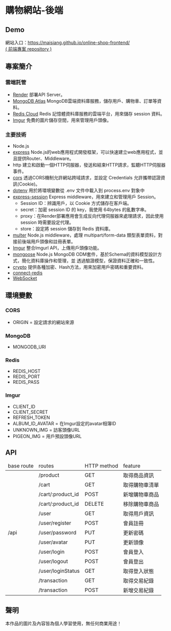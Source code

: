 # 購物網站-後端

## Demo
網站入口：https://maisiang.github.io/online-shop-frontend/  
[( 前端專案 repository )](https://github.com/Maisiang/online-shop-frontend)

## 專案簡介
### 雲端託管
- [Render](https://render.com/)
  部署API Server。
- [MongoDB Atlas](https://www.mongodb.com/atlas/database)
  MongoDB雲端資料庫服務，儲存用戶、購物車、訂單等資料。
- [Redis Cloud](https://redis.com/redis-enterprise-cloud/overview/)
  Redis 記憶體資料庫服務的雲端平台，用來儲存 session 資料。
- [Imgur](https://imgur.com/)
  免費的圖片儲存空間，用來管理用戶頭像。

### 主要技術
- Node.js
- [express](https://expressjs.com/zh-tw/)
  Node.js的web應用程式開發框架，可以快速建立web應用程式，並且提供Router、Middleware。
- http
  建立和啟動一個HTTP伺服器，發送和結束HTTP請求，監聽HTTP伺服器事件。
- [cors](https://www.npmjs.com/package/cors)
  透過CORS機制允許網站跨域請求，並設定 Credentials 允許攜帶認證資訊(Cookie)。
- [dotenv](https://www.npmjs.com/package/dotenv)
  用於將環境變數從 .env 文件中載入到 process.env 對象中
- [express-session](https://www.npmjs.com/package/express-session)
  Express middleware，用來建立和管理用戶 Session。
  - Session ID：辨識用戶，以 Cookie 方式儲存在客戶端。
  - secret：加密 session ID 的 key，我使用 64bytes 的亂數字串。
  - proxy：在Render部署應用會生成反向代理伺服器來處理請求，因此使用 session 時需要設定代理。
  - store：設定將 session 儲存到 Redis 資料庫。
- [multer](https://www.npmjs.com/package/multer)
  Node.js middleware，處理 multipart/form-data 類型表單資料，對接前後端用戶頭像和註冊表單。
- [Imgur](https://www.npmjs.com/package/imgur)
  整合Imgurl API，上傳用戶頭像功能。
- [mongoose](https://mongoosejs.com/docs/api.html)
  Node.js MongoDB ODM套件，基於Schema的資料模型設計方式，簡化資料庫操作和管理，並
  透過驗證模型，保證資料正確和一致性。
- [crypto](https://nodejs.org/api/crypto.html)
  提供各種加密、Hash方法，用來加密用戶密碼和重要資料。
- [connect-redis](https://www.npmjs.com/package/connect-redis)
- [WebSocket](https://www.npmjs.com/package/ws)



## 環境變數
### CORS
- ORIGIN = 設定請求的網站來源
### MongoDB
- MONGODB_URI
### Redis
- REDIS_HOST
- REDIS_PORT
- REDIS_PASS
### Imgur
- CLIENT_ID
- CLIENT_SECRET
- REFRESH_TOKEN
- ALBUM_ID_AVATAR = 在Imgur設定的avatar相簿ID
- UNKNOWN_IMG = 訪客頭像URL
- PIGEON_IMG = 用戶預設頭像URL

## API
<table>
    <thead>
        <tr>
            <td>base route</td>
            <td>routes</td>
            <td>HTTP method</td>
            <td>feature</td>
        </tr>
    </thead>
    <tbody>
        <tr>
            <td rowspan="15">/api</td>
            <td>/product</td>
            <td>GET</td>
            <td>取得商品資訊</td>
        </tr>
        <tr>
            <td>/cart</td>
            <td>GET</td>
            <td>取得購物車清單</td>
        </tr>
        <tr>
            <td>/cart/:product_id</td>
            <td>POST</td>
            <td>新增購物車商品</td>
        </tr>
        <tr>
            <td>/cart/:product_id</td>
            <td>DELETE</td>
            <td>移除購物車商品</td>
        </tr>
        <tr>
            <td>/user</td>
            <td>GET</td>
            <td>取得用戶資訊</td>
        </tr>
        <tr>
            <td>/user/register</td>
            <td>POST</td>
            <td>會員註冊</td>
        </tr>
        <tr>
            <td>/user/password</td>
            <td>PUT</td>
            <td>更新密碼</td>
        </tr>
        <tr>
            <td>/user/avatar</td>
            <td>PUT</td>
            <td>更新頭像</td>
        </tr>
        <tr>
            <td>/user/login</td>
            <td>POST</td>
            <td>會員登入</td>
        </tr>
        <tr>
            <td>/user/logout</td>
            <td>POST</td>
            <td>會員登出</td>
        </tr>
        <tr>
            <td>/user/loginStatus</td>
            <td>GET</td>
            <td>取得登入狀態</td>
        </tr>
        <tr>
            <td>/transaction</td>
            <td>GET</td>
            <td>取得交易紀錄</td>
        </tr>
        <tr>
            <td>/transaction</td>
            <td>POST</td>
            <td>新增交易紀錄</td>
        </tr>
    </tbody>
</table>

## 聲明
本作品的圖片及內容皆為個人學習使用，無任何商業用途！
